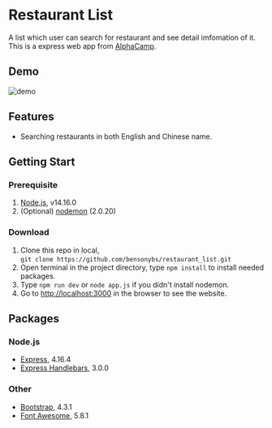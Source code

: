 # Restaurant List
A list which user can search for restaurant and see detail imfomation of it.   
This is a express web app from [AlphaCamp](https://tw.alphacamp.co/).   
## Demo
![demo](/public/image/demo.gif)
## Features
- Searching restaurants in both English and Chinese  name.
## Getting Start
### Prerequisite
1. [Node.js](https://nodejs.org/en/), v14.16.0
2. (Optional) [nodemon](https://www.npmjs.com/package/nodemon) (2.0.20)
### Download
1. Clone this repo in local,   
   `git clone https://github.com/bensonybs/restaurant_list.git`
2. Open terminal in the project directory, type `npm install` to install needed packages.
2. Type `npm run dev` or `node app.js` if you didn't install nodemon.
3. Go to [http://localhost:3000](http://localhost:3000) in the browser to see the website. 

## Packages
### Node.js
- [Express](https://www.npmjs.com/package/express/v/4.16.4), 4.16.4
- [Express Handlebars](https://www.npmjs.com/package/express-handlebars/v/3.0.0), 3.0.0
### Other
- [Bootstrap](https://getbootstrap.com/), 4.3.1
- [Font Awesome](https://fontawesome.com/), 5.8.1
